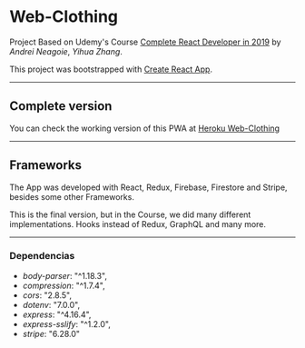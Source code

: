 # Web-Clothing

Project Based on Udemy's Course [Complete React Developer in 2019](https://www.udemy.com/complete-react-developer-zero-to-mastery/) by *Andrei Neagoie*, *Yihua Zhang*.

This project was bootstrapped with [Create React App](https://github.com/facebook/create-react-app).

***

## Complete version

You can check the working version of this PWA at [Heroku Web-Clothing](https://web-clothing.herokuapp.com/)

***

## Frameworks

The App was developed with React, Redux, Firebase, Firestore and Stripe, besides some other Frameworks.

This is the final version, but in the Course, we did many different implementations. Hooks instead of Redux, GraphQL and many more.

***

### Dependencias

- *body-parser*: "^1.18.3",
- *compression*: "^1.7.4",
- *cors*: "2.8.5",
- *dotenv*: "7.0.0",
- *express*: "^4.16.4",
- *express-sslify*: "^1.2.0",
- *stripe*: "6.28.0"